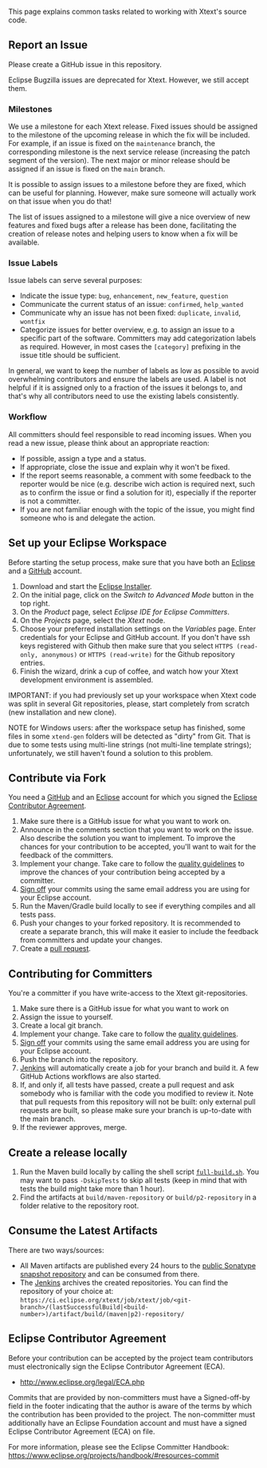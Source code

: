 This page explains common tasks related to working with Xtext's source code.

## Report an Issue

Please create a GitHub issue in this repository.

Eclipse Bugzilla issues are deprecated for Xtext. However, we still accept them.

### Milestones

We use a milestone for each Xtext release. Fixed issues should be assigned to the milestone of the upcoming release in which the fix will be included. For example, if an issue is fixed on the `maintenance` branch, the corresponding milestone is the next service release (increasing the patch segment of the version). The next major or minor release should be assigned if an issue is fixed on the `main` branch.

It is possible to assign issues to a milestone before they are fixed, which can be useful for planning. However, make sure someone will actually work on that issue when you do that!

The list of issues assigned to a milestone will give a nice overview of new features and fixed bugs after a release has been done, facilitating the creation of release notes and helping users to know when a fix will be available.

### Issue Labels

Issue labels can serve several purposes:

* Indicate the issue type: `bug`, `enhancement`, `new_feature`, `question`
* Communicate the current status of an issue: `confirmed`, `help_wanted`
* Communicate why an issue has not been fixed: `duplicate`, `invalid`, `wontfix`
* Categorize issues for better overview, e.g. to assign an issue to a specific part of the software. Committers may add categorization labels as required. However, in most cases the `[category]` prefixing in the issue title should be sufficient.

In general, we want to keep the number of labels as low as possible to avoid overwhelming contributors and ensure the labels are used. A label is not helpful if it is assigned only to a fraction of the issues it belongs to, and that's why all contributors need to use the existing labels consistently.

### Workflow

All committers should feel responsible to read incoming issues. When you read a new issue, please think about an appropriate reaction:

* If possible, assign a type and a status.
* If appropriate, close the issue and explain why it won't be fixed.
* If the report seems reasonable, a comment with some feedback to the reporter would be nice (e.g. describe wich action is required next, such as to confirm the issue or find a solution for it), especially if the reporter is not a committer.
* If you are not familiar enough with the topic of the issue, you might find someone who is and delegate the action.

## Set up your Eclipse Workspace
Before starting the setup process, make sure that you have both an [Eclipse](https://accounts.eclipse.org/user/register) and a [GitHub](https://github.com/join) account.

1. Download and start the [Eclipse Installer](https://wiki.eclipse.org/Eclipse_Oomph_Installer).
1. On the initial page, click on the *Switch to Advanced Mode* button in the top right.
1. On the *Product* page, select *Eclipse IDE for Eclipse Committers*.
1. On the *Projects* page, select the *Xtext* node.
1. Choose your preferred installation settings on the *Variables* page. Enter credentials for your Eclipse and GitHub account. If you don't have ssh keys registered with Github then make sure that you select `HTTPS (read-only, anonymous)` or `HTTPS (read-write)` for the Github repository entries.
1. Finish the wizard, drink a cup of coffee, and watch how your Xtext development environment is assembled.

IMPORTANT: if you had previously set up your workspace when Xtext code was split in several Git repositories, please, start completely from scratch (new installation and new clone).

NOTE for Windows users: after the workspace setup has finished, some files in some `xtend-gen` folders will be detected as "dirty" from Git. That is due to some tests using multi-line strings (not multi-line template strings); unfortunately, we still haven't found a solution to this problem. 

## Contribute via Fork
You need a [GitHub](https://github.com/join) and an [Eclipse](https://accounts.eclipse.org/user/register) account for which you signed the [Eclipse Contributor Agreement](https://accounts.eclipse.org/user/login?destination=user/eca).

 1. Make sure there is a GitHub issue for what you want to work on.
 2. Announce in the comments section that you want to work on the issue. Also describe the solution you want to implement. To improve the chances for your contribution to be accepted, you'll want to wait for the feedback of the committers.
 3. Implement your change. Take care to follow the [quality guidelines](QUALITY_GUIDELINES.md) to improve the chances of your contribution being accepted by a committer.
 4. [Sign off](https://git-scm.com/docs/git-commit#git-commit--s) your commits using the same email address you are using for your Eclipse account.
 5. Run the Maven/Gradle build locally to see if everything compiles and all tests pass.
 6. Push your changes to your forked repository. It is recommended to create a separate branch, this will make it easier to include the feedback from committers and update your changes.
 7. Create a [pull request](https://help.github.com/articles/using-pull-requests/).

## Contributing for Committers
You're a committer if you have write-access to the Xtext git-repositories.

 1. Make sure there is a GitHub issue for what you want to work on
 2. Assign the issue to yourself.
 3. Create a local git branch.
 4. Implement your change. Take care to follow the [quality guidelines](QUALITY_GUIDELINES.md).
 5. [Sign off](https://git-scm.com/docs/git-commit#git-commit--s) your commits using the same email address you are using for your Eclipse account.
 6. Push the branch into the repository.
 7. [Jenkins](https://ci.eclipse.org/xtext) will automatically create a job for your branch and build it. A few GitHub Actions workflows are also started.
 9. If, and only if, all tests have passed, create a pull request and ask somebody who is familiar with the code you modified to review it. Note that pull requests from this repository will not be built: only external pull requests are built, so please make sure your branch is up-to-date with the main branch.
 10. If the reviewer approves, merge.

## Create a release locally
 1. Run the Maven build locally by calling the shell script [`full-build.sh`](https://github.com/eclipse/xtext/blob/main/full-build.sh). You may want to pass `-DskipTests` to skip all tests (keep in mind that with tests the build might take more than 1 hour).
 2. Find the artifacts at `build/maven-repository` or `build/p2-repository` in a folder relative to the repository root.

## Consume the Latest Artifacts
There are two ways/sources: 

 * All Maven artifacts are published every 24 hours to the [public Sonatype snapshot repository](https://oss.sonatype.org/content/repositories/snapshots/org/eclipse/xtext/) and can be consumed from there.
 * The [Jenkins](https://ci.eclipse.org/xtext) archives the created repositories. You can find the repository of your choice at: `https://ci.eclipse.org/xtext/job/xtext/job/<git-branch>/(lastSuccessfulBuild|<build-number>)/artifact/build/(maven|p2)-repository/`

## Eclipse Contributor Agreement

Before your contribution can be accepted by the project team contributors must
electronically sign the Eclipse Contributor Agreement (ECA).

* http://www.eclipse.org/legal/ECA.php

Commits that are provided by non-committers must have a Signed-off-by field in
the footer indicating that the author is aware of the terms by which the
contribution has been provided to the project. The non-committer must
additionally have an Eclipse Foundation account and must have a signed Eclipse
Contributor Agreement (ECA) on file.

For more information, please see the Eclipse Committer Handbook:
https://www.eclipse.org/projects/handbook/#resources-commit
